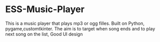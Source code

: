 # ESS-Music-Player
This is a music player that plays mp3 or ogg filles. Built on Python, pygame,customtkinter. The aim is to target when song ends and to play next song on the list, Good UI design
